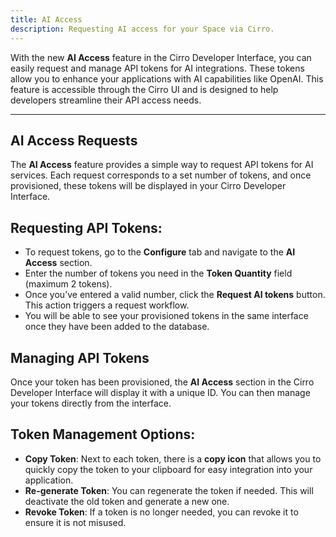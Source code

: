 ```yaml
---
title: AI Access
description: Requesting AI access for your Space via Cirro.
---
```


With the new **AI Access** feature in the Cirro Developer Interface, you can easily request and manage API tokens for AI integrations. These tokens allow you to enhance your applications with AI capabilities like OpenAI. This feature is accessible through the Cirro UI and is designed to help developers streamline their API access needs.

---

## AI Access Requests

The **AI Access** feature provides a simple way to request API tokens for AI services. Each request corresponds to a set number of tokens, and once provisioned, these tokens will be displayed in your Cirro Developer Interface.

## Requesting API Tokens:

- To request tokens, go to the **Configure** tab and navigate to the **AI Access** section.
- Enter the number of tokens you need in the **Token Quantity** field (maximum 2 tokens).
- Once you’ve entered a valid number, click the **Request AI tokens** button. This action triggers a request workflow.
- You will be able to see your provisioned tokens in the same interface once they have been added to the database.

## Managing API Tokens

Once your token has been provisioned, the **AI Access** section in the Cirro Developer Interface will display it with a unique ID. You can then manage your tokens directly from the interface.

## Token Management Options:

- **Copy Token**: Next to each token, there is a **copy icon** that allows you to quickly copy the token to your clipboard for easy integration into your application.
- **Re-generate Token**: You can regenerate the token if needed. This will deactivate the old token and generate a new one.
- **Revoke Token**: If a token is no longer needed, you can revoke it to ensure it is not misused.

